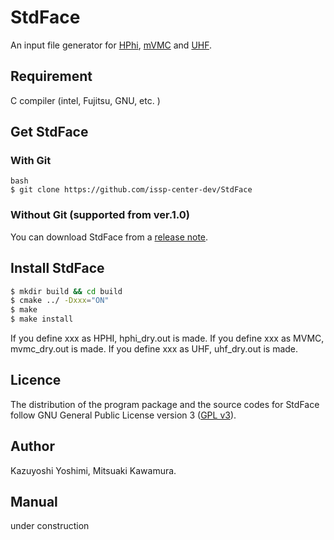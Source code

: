 # StdFace

An input file generator for [HPhi](https://github.com/issp-center-dev/HPhi), [mVMC](https://github.com/issp-center-dev/mVMC) and [UHF](https://github.com/issp-center-dev/UHF-dev).

## Requirement
C compiler (intel, Fujitsu, GNU, etc. )  

## Get StdFace

### With Git 

```
bash
$ git clone https://github.com/issp-center-dev/StdFace
```


### Without Git (supported from ver.1.0)

You can download StdFace from a [release note](https://github.com/issp-center-dev/StdFace/releases).

## Install StdFace

``` bash
$ mkdir build && cd build
$ cmake ../ -Dxxx="ON"
$ make
$ make install
```

If you define xxx as HPHI, hphi_dry.out is made.
If you define xxx as MVMC, mvmc_dry.out is made.
If you define xxx as UHF, uhf_dry.out is made.

## Licence

The distribution of the program package and the source codes for StdFace follow GNU General Public License version 3 ([GPL v3](http://www.gnu.org/licenses/gpl-3.0.en.html)). 


## Author
Kazuyoshi Yoshimi, Mitsuaki Kawamura.

## Manual

under construction
